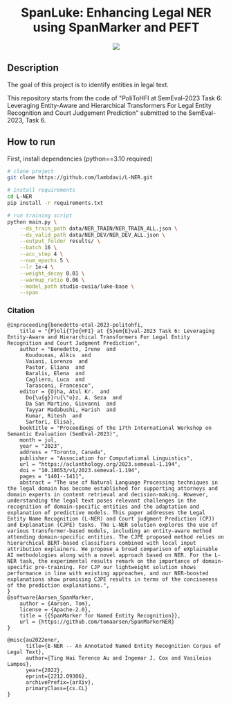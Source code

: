 <div align="center">    
 
# SpanLuke: Enhancing Legal NER using SpanMarker and PEFT
![](https://github.com/lambdavi/L-NER/blob/main/media/logo_temp.png?raw=True)
</div>

## Description   
The goal of this project is to identify entities in legal text.

This repository starts from the code of "PoliToHFI at SemEval-2023 Task 6: Leveraging Entity-Aware and Hierarchical Transformers For Legal Entity Recognition and Court Judgement Prediction" submitted to the SemEval-2023, Task 6.

## How to run   
First, install dependencies (python==3.10 required)
```bash
# clone project   
git clone https://github.com/lambdavi/L-NER.git

# install requirements   
cd L-NER 
pip install -r requirements.txt

# run training script  
python main.py \
    --ds_train_path data/NER_TRAIN/NER_TRAIN_ALL.json \
    --ds_valid_path data/NER_DEV/NER_DEV_ALL.json \
    --output_folder results/ \
    --batch 16 \
    --acc_step 4 \
    --num_epochs 5 \
    --lr 1e-4 \
    --weight_decay 0.01 \
    --warmup_ratio 0.06 \
    --model_path studio-ousia/luke-base \
    --span
```

### Citation   
```
@inproceeding{benedetto-etal-2023-politohfi,
    title = "{P}oli{T}o{HFI} at {S}em{E}val-2023 Task 6: Leveraging Entity-Aware and Hierarchical Transformers For Legal Entity Recognition and Court Judgment Prediction",
    author = "Benedetto, Irene  and
      Koudounas, Alkis  and
      Vaiani, Lorenzo  and
      Pastor, Eliana  and
      Baralis, Elena  and
      Cagliero, Luca  and
      Tarasconi, Francesco",
    editor = {Ojha, Atul Kr.  and
      Do{\u{g}}ru{\"o}z, A. Seza  and
      Da San Martino, Giovanni  and
      Tayyar Madabushi, Harish  and
      Kumar, Ritesh  and
      Sartori, Elisa},
    booktitle = "Proceedings of the 17th International Workshop on Semantic Evaluation (SemEval-2023)",
    month = jul,
    year = "2023",
    address = "Toronto, Canada",
    publisher = "Association for Computational Linguistics",
    url = "https://aclanthology.org/2023.semeval-1.194",
    doi = "10.18653/v1/2023.semeval-1.194",
    pages = "1401--1411",
    abstract = "The use of Natural Language Processing techniques in the legal domain has become established for supporting attorneys and domain experts in content retrieval and decision-making. However, understanding the legal text poses relevant challenges in the recognition of domain-specific entities and the adaptation and explanation of predictive models. This paper addresses the Legal Entity Name Recognition (L-NER) and Court judgment Prediction (CPJ) and Explanation (CJPE) tasks. The L-NER solution explores the use of various transformer-based models, including an entity-aware method attending domain-specific entities. The CJPE proposed method relies on hierarchical BERT-based classifiers combined with local input attribution explainers. We propose a broad comparison of eXplainable AI methodologies along with a novel approach based on NER. For the L-NER task, the experimental results remark on the importance of domain-specific pre-training. For CJP our lightweight solution shows performance in line with existing approaches, and our NER-boosted explanations show promising CJPE results in terms of the conciseness of the prediction explanations.",
}
@software{Aarsen_SpanMarker,
    author = {Aarsen, Tom},
    license = {Apache-2.0},
    title = {{SpanMarker for Named Entity Recognition}},
    url = {https://github.com/tomaarsen/SpanMarkerNER}
}

@misc{au2022ener,
      title={E-NER -- An Annotated Named Entity Recognition Corpus of Legal Text}, 
      author={Ting Wai Terence Au and Ingemar J. Cox and Vasileios Lampos},
      year={2022},
      eprint={2212.09306},
      archivePrefix={arXiv},
      primaryClass={cs.CL}
}
```